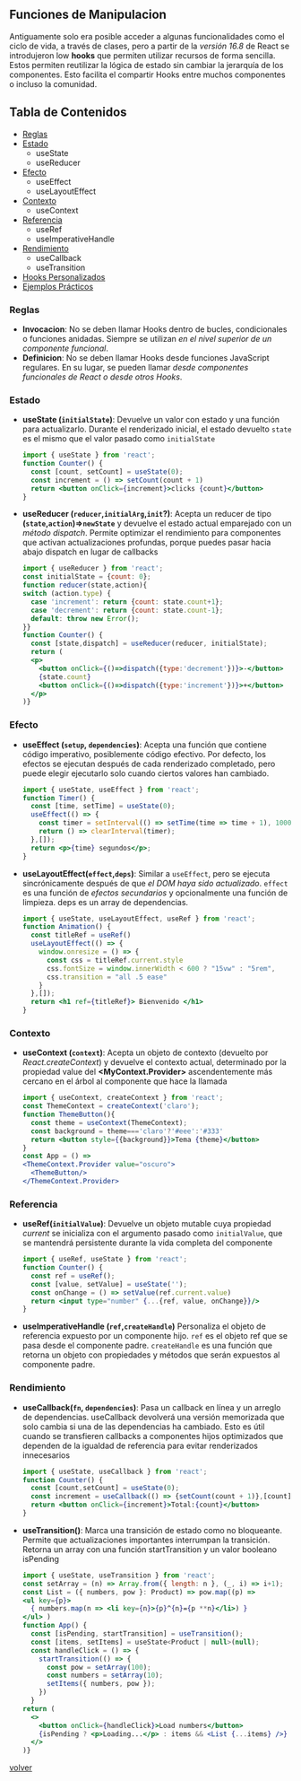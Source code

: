 ## Funciones de Manipulacion

Antiguamente solo era posible acceder a algunas funcionalidades como el ciclo de vida, a través de clases, pero a partir de la _versión 16.8_ de React se introdujeron low __hooks__ que permiten utilizar recursos de forma sencilla. Estos permiten reutilizar la lógica de estado sin cambiar la jerarquía de los componentes. Esto facilita el compartir Hooks entre muchos componentes o incluso la comunidad.

## Tabla de Contenidos
* [Reglas](#reglas)
* [Estado](#Estado)
  * useState
  * useReducer
* [Efecto](#Efecto)
  * useEffect
  * useLayoutEffect
* [Contexto](#Contexto)
  * useContext
* [Referencia](#Referencia)
  * useRef
  * useImperativeHandle
* [Rendimiento](#Rendimiento)
  * useCallback
  * useTransition
* [Hooks Personalizados](#hooks-personalizados)
* [Ejemplos Prácticos](#ejemplos-prácticos)

### Reglas

* __Invocacion__: No se deben llamar Hooks dentro de bucles, condicionales o funciones anidadas. Siempre se utilizan _en el nivel superior de un componente funcional_.
* __Definicion__: No se deben llamar Hooks desde funciones JavaScript regulares. En su lugar, se pueden llamar _desde componentes funcionales de React o desde otros Hooks_.

### Estado

* __useState (`initialState`)__: Devuelve un valor con estado y una función para actualizarlo. Durante el renderizado inicial, el estado devuelto `state` es el mismo que el valor pasado como `initialState`
  ```jsx
  import { useState } from 'react';
  function Counter() {
    const [count, setCount] = useState(0);
    const increment = () => setCount(count + 1)
    return <button onClick={increment}>clicks {count}</button>
  }
  ```
* __useReducer (`reducer`,`initialArg`,`init`?)__: Acepta un reducer de tipo __(`state`,`action`)=>`newState`__ y devuelve el estado actual emparejado con un _método dispatch_. Permite optimizar el rendimiento para componentes que activan actualizaciones profundas, porque puedes pasar hacia abajo dispatch en lugar de callbacks
  ```jsx
  import { useReducer } from 'react';
  const initialState = {count: 0};
  function reducer(state,action){
  switch (action.type) {
    case 'increment': return {count: state.count+1};
    case 'decrement': return {count: state.count-1};
    default: throw new Error();
  }}
  function Counter() {
    const [state,dispatch] = useReducer(reducer, initialState);
    return (
    <p>
      <button onClick={()=>dispatch({type:'decrement'})}>-</button>
      {state.count}
      <button onClick={()=>dispatch({type:'increment'})}>+</button>
    </p>
  )}
  ```

### Efecto

* __useEffect (`setup`, `dependencies`)__: Acepta una función que contiene código imperativo, posiblemente código efectivo. Por defecto, los efectos se ejecutan después de cada renderizado completado, pero puede elegir ejecutarlo solo cuando ciertos valores han cambiado.
  ```jsx
  import { useState, useEffect } from 'react';
  function Timer() {
    const [time, setTime] = useState(0);
    useEffect(() => {
      const timer = setInterval(() => setTime(time => time + 1), 1000);
      return () => clearInterval(timer);
    },[]);
    return <p>{time} segundos</p>;
  }
  ```
* __useLayoutEffect(`effect`,`deps`)__: Similar a `useEffect`, pero se ejecuta sincrónicamente después de que _el DOM haya sido actualizado_. `effect` es una función de _efectos secundarios_ y opcionalmente una función de limpieza. deps es un array de dependencias.
  ```jsx
  import { useState, useLayoutEffect, useRef } from 'react';
  function Animation() {
    const titleRef = useRef()
    useLayoutEffect(() => {
      window.onresize = () => { 
        const css = titleRef.current.style
        css.fontSize = window.innerWidth < 600 ? "15vw" : "5rem",
        css.transition = "all .5 ease"
      }
    },[]);
    return <h1 ref={titleRef}> Bienvenido </h1>
  }
  ```
### Contexto

* __useContext (`context`)__: Acepta un objeto de contexto (devuelto por _React.createContext_) y devuelve el contexto actual, determinado por la propiedad value del __<MyContext.Provider>__ ascendentemente más cercano en el árbol al componente que hace la llamada
  ```jsx
  import { useContext, createContext } from 'react';
  const ThemeContext = createContext('claro');
  function ThemeButton(){
    const theme = useContext(ThemeContext);
    const background = theme==='claro'?'#eee':'#333'
    return <button style={{background}}>Tema {theme}</button>
  }
  const App = () =>
  <ThemeContext.Provider value="oscuro">
    <ThemeButton/>
  </ThemeContext.Provider>
  ```

### Referencia

* __useRef(`initialValue`)__: Devuelve un objeto mutable cuya propiedad _current_ se inicializa con el argumento pasado como `initialValue`, que se mantendrá persistente durante la vida completa del componente
  ```jsx
  import { useRef, useState } from 'react';
  function Counter() {
    const ref = useRef();
    const [value, setValue] = useState('');
    const onChange = () => setValue(ref.current.value)
    return <input type="number" {...{ref, value, onChange}}/>
  }
  ```
* __useImperativeHandle	(`ref`,`createHandle`)__	Personaliza el objeto de referencia expuesto por un componente hijo. `ref` es el objeto ref que se pasa desde el componente padre. `createHandle` es una función que retorna un objeto con propiedades y métodos que serán expuestos al componente padre.

### Rendimiento

* __useCallback(`fn`, `dependencies`)__: Pasa un callback en línea y un arreglo de dependencias. useCallback devolverá una versión memorizada que solo cambia si una de las dependencias ha cambiado. Esto es útil cuando se transfieren callbacks a componentes hijos optimizados que dependen de la igualdad de referencia para evitar renderizados innecesarios
  ```jsx
  import { useState, useCallback } from 'react';
  function Counter() {
    const [count,setCount] = useState(0);
    const increment = useCallback(() => {setCount(count + 1)},[count]);
    return <button onClick={increment}>Total:{count}</button>
  }
  ```
* __useTransition()__: Marca una transición de estado como no bloqueante. Permite que actualizaciones importantes interrumpan la transición. Retorna un array con una función startTransition y un valor booleano isPending
  ```jsx
  import { useState, useTransition } from 'react';
  const setArray = (n) => Array.from({ length: n }, (_, i) => i+1);
  const List = ({ numbers, pow }: Product) => pow.map((p) => 
  <ul key={p}>
    { numbers.map(n => <li key={n}>{p}^{n}={p **n}</li>) }
  </ul> )
  function App() {
    const [isPending, startTransition] = useTransition();
    const [items, setItems] = useState<Product | null>(null);
    const handleClick = () => {
      startTransition(() => {
        const pow = setArray(100);
        const numbers = setArray(10);
        setItems({ numbers, pow });
      })
    }
  return (
    <>
      <button onClick={handleClick}>Load numbers</button>
      {isPending ? <p>Loading...</p> : items && <List {...items} />}
    </>
  )}
  ```

[volver](../readme.md)